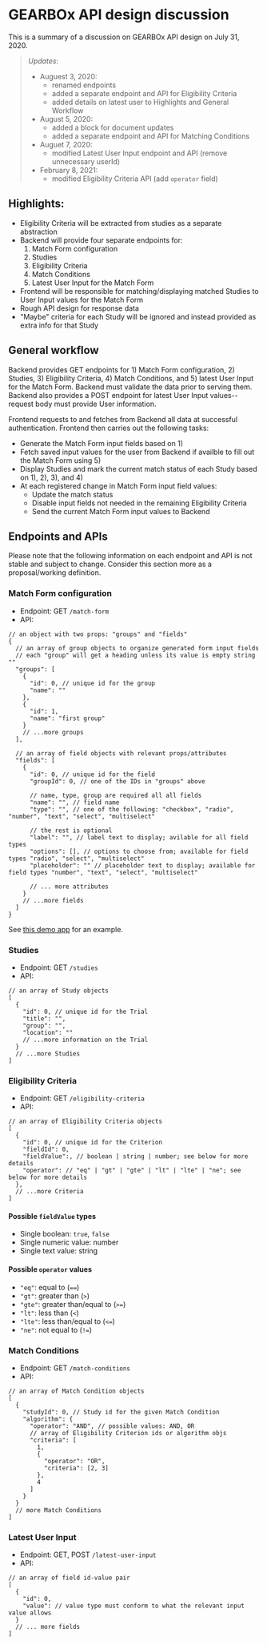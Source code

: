 # GEARBOx API design discussion

This is a summary of a discussion on GEARBOx API design on July 31, 2020.

> _Updates_:
>
> - Auguest 3, 2020:
>   - renamed endpoints
>   - added a separate endpoint and API for Eligibility Criteria
>   - added details on latest user to Highlights and General Workflow
> - August 5, 2020:
>   - added a block for document updates
>   - added a separate endpoint and API for Matching Conditions
> - Auguet 7, 2020:
>   - modified Latest User Input endpoint and API (remove unnecessary userId)
> - February 8, 2021:
>   - modified Eligibility Criteria API (add `operator` field)

## Highlights:

- Eligibility Criteria will be extracted from studies as a separate abstraction
- Backend will provide four separate endpoints for:
  1. Match Form configuration
  2. Studies
  3. Eligibility Criteria
  4. Match Conditions
  5. Latest User Input for the Match Form
- Frontend will be responsible for matching/displaying matched Studies to User Input values for the Match Form
- Rough API design for response data
- "Maybe" criteria for each Study will be ignored and instead provided as extra info for that Study

## General workflow

Backend provides GET endpoints for 1) Match Form configuration, 2) Studies, 3) Eligibility Criteria, 4) Match Conditions, and 5) latest User Input for the Match Form. Backend must validate the data prior to serving them. Backend also provides a POST endpoint for latest User Input values--request body must provide User information.

Frontend requests to and fetches from Backend all data at successful authentication. Frontend then carries out the following tasks:

- Generate the Match Form input fields based on 1)
- Fetch saved input values for the user from Backend if availble to fill out the Match Form using 5)
- Display Studies and mark the current match status of each Study based on 1), 2), 3), and 4)
- At each registered change in Match Form input field values:
  - Update the match status
  - Disable input fields not needed in the remaining Eligibility Criteria
  - Send the current Match Form input values to Backend

## Endpoints and APIs

Please note that the following information on each endpoint and API is not stable and subject to change. Consider this section more as a proposal/working definition.

### Match Form configuration

- Endpoint: GET `/match-form`
- API:

```jsonc
// an object with two props: "groups" and "fields"
{
  // an array of group objects to organize generated form input fields
  // each "group" will get a heading unless its value is empty string ""
  "groups": [
    {
      "id": 0, // unique id for the group
      "name": ""
    },
    {
      "id": 1,
      "name": "first group"
    }
    // ...more groups
  ],

  // an array of field objects with relevant props/attributes
  "fields": [
    {
      "id": 0, // unique id for the field
      "groupId": 0, // one of the IDs in "groups" above

      // name, type, group are required all all fields
      "name": "", // field name
      "type": "", // one of the following: "checkbox", "radio", "number", "text", "select", "multiselect"

      // the rest is optional
      "label": "", // label text to display; avilable for all field types
      "options": [], // options to choose from; available for field types "radio", "select", "multiselect"
      "placeholder": "" // placeholder text to display; available for field types "number", "text", "select", "multiselect"

      // ... more attributes
    }
    // ...more fields
  ]
}
```

See [this demo app](https://poc-dynamic-form.netlify.app/) for an example.

### Studies

- Endpoint: GET `/studies`
- API:

```jsonc
// an array of Study objects
[
  {
    "id": 0, // unique id for the Trial
    "title": "",
    "group": "",
    "location": ""
    // ...more information on the Trial
  }
  // ...more Studies
]
```

### Eligibility Criteria

- Endpoint: GET `/eligibility-criteria`
- API:

```jsonc
// an array of Eligibility Criteria objects
[
  {
    "id": 0, // unique id for the Criterion
    "fieldId": 0,
    "fieldValue":, // boolean | string | number; see below for more details
    "operator": // "eq" | "gt" | "gte" | "lt" | "lte" | "ne"; see below for more details
  },
  // ...more Criteria
]
```

#### Possible `fieldValue` types

- Single boolean: `true`, `false`
- Single numeric value: number
- Single text value: string

#### Possible `operator` values

- `"eq"`: equal to (`==`)
- `"gt"`: greater than (`>`)
- `"gte"`: greater than/equal to (`>=`)
- `"lt"`: less than (`<`)
- `"lte"`: less than/equal to (`<=`)
- `"ne"`: not equal to (`!=`)


### Match Conditions

- Endpoint: GET `/match-conditions`
- API:

```jsonc
// an array of Match Condition objects
[
  {
    "studyId": 0, // Study id for the given Match Condition
    "algorithm": {
      "operator": "AND", // possible values: AND, OR
      // array of Eligibility Criterion ids or algorithm objs
      "criteria": [
        1,
        {
          "operator": "OR",
          "criteria": [2, 3]
        },
        4
      ]
    }
  }
  // more Match Conditions
]
```

### Latest User Input

- Endpoint: GET, POST `/latest-user-input`
- API:

```jsonc
// an array of field id-value pair
[
  {
    "id": 0,
    "value": // value type must conform to what the relevant input value allows
  }
  // ... more fields
]
```

